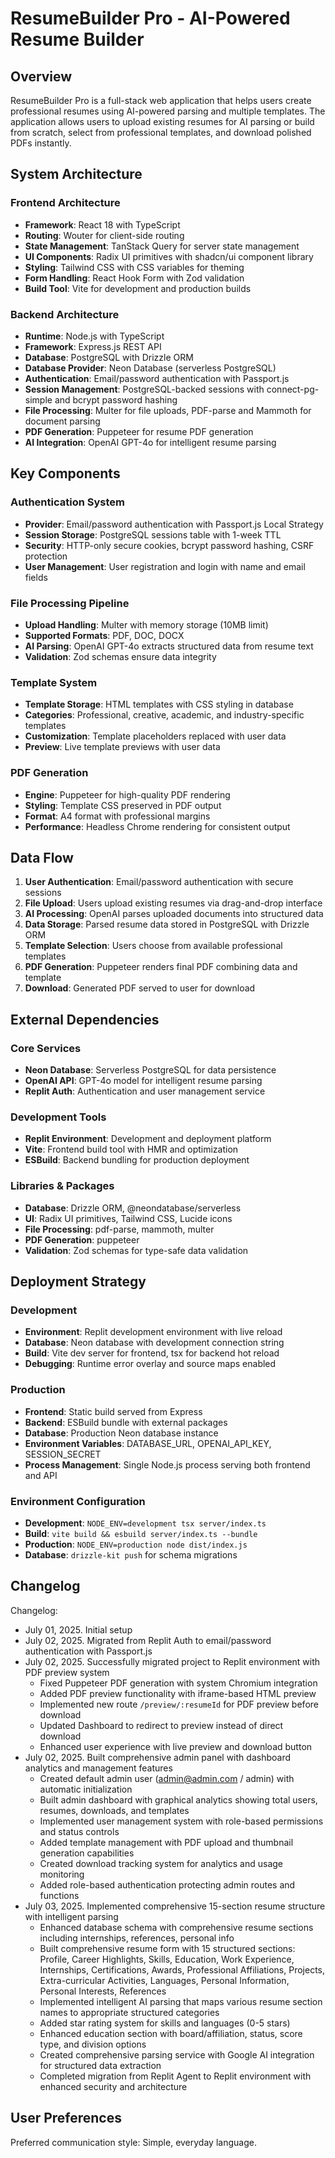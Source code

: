 # ResumeBuilder Pro - AI-Powered Resume Builder

## Overview

ResumeBuilder Pro is a full-stack web application that helps users create professional resumes using AI-powered parsing and multiple templates. The application allows users to upload existing resumes for AI parsing or build from scratch, select from professional templates, and download polished PDFs instantly.

## System Architecture

### Frontend Architecture
- **Framework**: React 18 with TypeScript
- **Routing**: Wouter for client-side routing
- **State Management**: TanStack Query for server state management
- **UI Components**: Radix UI primitives with shadcn/ui component library
- **Styling**: Tailwind CSS with CSS variables for theming
- **Form Handling**: React Hook Form with Zod validation
- **Build Tool**: Vite for development and production builds

### Backend Architecture
- **Runtime**: Node.js with TypeScript
- **Framework**: Express.js REST API
- **Database**: PostgreSQL with Drizzle ORM
- **Database Provider**: Neon Database (serverless PostgreSQL)
- **Authentication**: Email/password authentication with Passport.js
- **Session Management**: PostgreSQL-backed sessions with connect-pg-simple and bcrypt password hashing
- **File Processing**: Multer for file uploads, PDF-parse and Mammoth for document parsing
- **PDF Generation**: Puppeteer for resume PDF generation
- **AI Integration**: OpenAI GPT-4o for intelligent resume parsing

## Key Components

### Authentication System
- **Provider**: Email/password authentication with Passport.js Local Strategy
- **Session Storage**: PostgreSQL sessions table with 1-week TTL
- **Security**: HTTP-only secure cookies, bcrypt password hashing, CSRF protection
- **User Management**: User registration and login with name and email fields

### File Processing Pipeline
- **Upload Handling**: Multer with memory storage (10MB limit)
- **Supported Formats**: PDF, DOC, DOCX
- **AI Parsing**: OpenAI GPT-4o extracts structured data from resume text
- **Validation**: Zod schemas ensure data integrity

### Template System
- **Template Storage**: HTML templates with CSS styling in database
- **Categories**: Professional, creative, academic, and industry-specific templates
- **Customization**: Template placeholders replaced with user data
- **Preview**: Live template previews with user data

### PDF Generation
- **Engine**: Puppeteer for high-quality PDF rendering
- **Styling**: Template CSS preserved in PDF output
- **Format**: A4 format with professional margins
- **Performance**: Headless Chrome rendering for consistent output

## Data Flow

1. **User Authentication**: Email/password authentication with secure sessions
2. **File Upload**: Users upload existing resumes via drag-and-drop interface
3. **AI Processing**: OpenAI parses uploaded documents into structured data
4. **Data Storage**: Parsed resume data stored in PostgreSQL with Drizzle ORM
5. **Template Selection**: Users choose from available professional templates
6. **PDF Generation**: Puppeteer renders final PDF combining data and template
7. **Download**: Generated PDF served to user for download

## External Dependencies

### Core Services
- **Neon Database**: Serverless PostgreSQL for data persistence
- **OpenAI API**: GPT-4o model for intelligent resume parsing
- **Replit Auth**: Authentication and user management service

### Development Tools
- **Replit Environment**: Development and deployment platform
- **Vite**: Frontend build tool with HMR and optimization
- **ESBuild**: Backend bundling for production deployment

### Libraries & Packages
- **Database**: Drizzle ORM, @neondatabase/serverless
- **UI**: Radix UI primitives, Tailwind CSS, Lucide icons
- **File Processing**: pdf-parse, mammoth, multer
- **PDF Generation**: puppeteer
- **Validation**: Zod schemas for type-safe data validation

## Deployment Strategy

### Development
- **Environment**: Replit development environment with live reload
- **Database**: Neon database with development connection string
- **Build**: Vite dev server for frontend, tsx for backend hot reload
- **Debugging**: Runtime error overlay and source maps enabled

### Production
- **Frontend**: Static build served from Express
- **Backend**: ESBuild bundle with external packages
- **Database**: Production Neon database instance
- **Environment Variables**: DATABASE_URL, OPENAI_API_KEY, SESSION_SECRET
- **Process Management**: Single Node.js process serving both frontend and API

### Environment Configuration
- **Development**: `NODE_ENV=development tsx server/index.ts`
- **Build**: `vite build && esbuild server/index.ts --bundle`
- **Production**: `NODE_ENV=production node dist/index.js`
- **Database**: `drizzle-kit push` for schema migrations

## Changelog

Changelog:
- July 01, 2025. Initial setup
- July 02, 2025. Migrated from Replit Auth to email/password authentication with Passport.js
- July 02, 2025. Successfully migrated project to Replit environment with PDF preview system
  - Fixed Puppeteer PDF generation with system Chromium integration
  - Added PDF preview functionality with iframe-based HTML preview
  - Implemented new route `/preview/:resumeId` for PDF preview before download
  - Updated Dashboard to redirect to preview instead of direct download
  - Enhanced user experience with live preview and download button
- July 02, 2025. Built comprehensive admin panel with dashboard analytics and management features
  - Created default admin user (admin@admin.com / admin) with automatic initialization
  - Built admin dashboard with graphical analytics showing total users, resumes, downloads, and templates
  - Implemented user management system with role-based permissions and status controls
  - Added template management with PDF upload and thumbnail generation capabilities
  - Created download tracking system for analytics and usage monitoring
  - Added role-based authentication protecting admin routes and functions
- July 03, 2025. Implemented comprehensive 15-section resume structure with intelligent parsing
  - Enhanced database schema with comprehensive resume sections including internships, references, personal info
  - Built comprehensive resume form with 15 structured sections: Profile, Career Highlights, Skills, Education, Work Experience, Internships, Certifications, Awards, Professional Affiliations, Projects, Extra-curricular Activities, Languages, Personal Information, Personal Interests, References
  - Implemented intelligent AI parsing that maps various resume section names to appropriate structured categories
  - Added star rating system for skills and languages (0-5 stars)
  - Enhanced education section with board/affiliation, status, score type, and division options
  - Created comprehensive parsing service with Google AI integration for structured data extraction
  - Completed migration from Replit Agent to Replit environment with enhanced security and architecture

## User Preferences

Preferred communication style: Simple, everyday language.